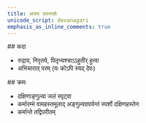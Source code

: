 ```yaml
---    
title: अपाम् उपस्पर्शः
unicode_script: devanagari  
emphasis_as_inline_comments: true  
---    
```


##‌ कदा

- रुद्राय, निरृतये, पितृभ्यश्चाऽऽहुतीर् हुत्वा
- अभिचारात् परम् (यः कोऽपि स्यद् देवः)

##‌ क्रमः

- दक्षिणाङ्गुल्या जलं स्पृट्वा
- कर्मारम्भे वामहस्तमूलाद् अङ्गुल्यग्रपर्यन्तं स्पर्शो दक्षिणहस्तेन
- कर्मान्ते तद्विपरीतम्

